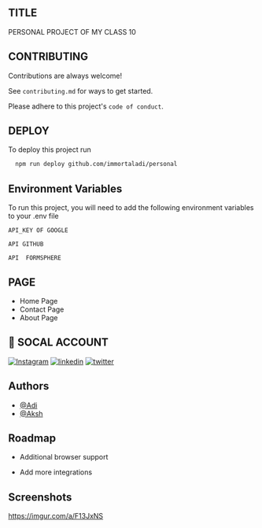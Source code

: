 
## TITLE
PERSONAL PROJECT OF MY CLASS 10
## CONTRIBUTING

Contributions are always welcome!

See `contributing.md` for ways to get started.

Please adhere to this project's `code of conduct`.


## DEPLOY

To deploy this project run

```bash
  npm run deploy github.com/immortaladi/personal
```


## Environment Variables

To run this project, you will need to add the following environment variables to your .env file

`API_KEY OF GOOGLE`

`API GITHUB`

`API  FORMSPHERE`



## PAGE

- Home Page
- Contact Page
- About Page 



## 🔗 SOCAL ACCOUNT
[![Instagram](https://img.shields.io/badge/instagram-4C1F7A?style=for-the-badge&logo=instagram&logoColor=blac)](https://www.instagram.com/adi.bxr)
[![linkedin](https://img.shields.io/badge/linkedin-0A66C2?style=for-the-badge&logo=linkedin&logoColor=white)](https://www.linkedin.com/in/adibxr)
[![twitter](https://img.shields.io/badge/Tweeter-1DA1F2?style=for-the-badge&logo=x&logoColor=white)](https://www.x.com/adibxr)


## Authors

- [@Adi](https://www.github.com/adibxr)
- [@Aksh](https://github.com/akshprooo)


## Roadmap

- Additional browser support

- Add more integrations


## Screenshots

https://imgur.com/a/F13JxNS

